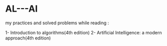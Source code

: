 # AL---AI


my practices and  solved problems while reading :

1- Introduction to algorithms(4th edition)
2- Artificial Intelligence: a modern approach(4th edition)
